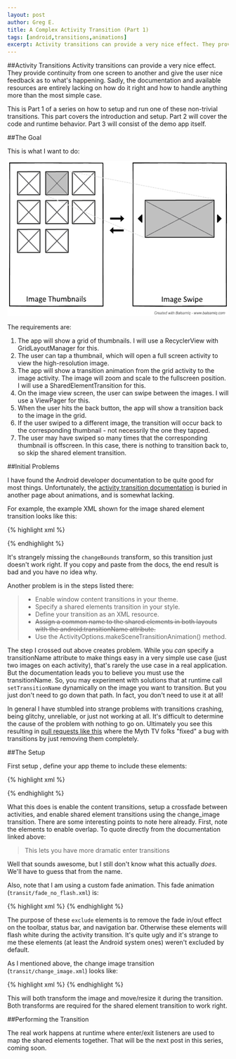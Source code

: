 ```yaml
---
layout: post
author: Greg E.
title: A Complex Activity Transition (Part 1)
tags: [android,transitions,animations]
excerpt: Activity transitions can provide a very nice effect. They provide continuity from one screen to another and give the user nice feedback as to what's happening. Sadly, the documentation and available resources are entirely lacking on how do it right and how to handle anything more than the most simple case.
---
```

##Activity Transitions
Activity transitions can provide a very nice effect. They provide continuity from one screen to another and give the user nice feedback as to what's happening. Sadly, the documentation and available resources are entirely lacking on how do it right and how to handle anything more than the most simple case. 

This is Part 1 of a series on how to setup and run one of these non-trivial transitions. This part covers the introduction and setup. Part 2 will cover the code and runtime behavior. Part 3 will consist of the demo app itself.

##The Goal

This is what I want to do:

![Mockup](/blog/transition_example.png)

The requirements are:

1. The app will show a grid of thumbnails. I will use a RecyclerView with GridLayoutManager for this.
2. The user can tap a thumbnail, which will open a full screen activity to view the high-resolution image.
3. The app will show a transition animation from the grid activity to the image activity. The image will zoom and scale to the fullscreen position. I will use a SharedElementTransition for this.
4. On the image view screen, the user can swipe between the images. I will use a ViewPager for this.
5. When the user hits the back button, the app will show a transition back to the image in the grid.    
6. If the user swiped to a different image, the transition will occur back to the corresponding thumbnail - not necessrily the one they tapped.
7. The user may have swiped so many times that the corresponding thumbnail is offscreen. In this case, there is nothing to transition back to, so skip the shared element transition.

##Initial Problems
 
I have found the Android developer documentation to be quite good for most things. Unfortunately, the [activity transition documentation](http://developer.android.com/training/material/animations.html) is buried in another page about animations, and is somewhat lacking. 

For example, the example XML shown for the image shared element transition looks like this:

{% highlight xml %}
<!-- This is wrong! -->
<transitionSet xmlns:android="http://schemas.android.com/apk/res/android">
    <changeImageTransform/>
</transitionSet>
{% endhighlight %}

It's strangely missing the `changeBounds` transform, so this transition just doesn't work right. If you copy and paste from the docs, the end result is bad and you have no idea why. 

Another problem is in the steps listed there:

>   - Enable window content transitions in your theme.  
>   - Specify a shared elements transition in your style.  
>   - Define your transition as an XML resource.  
>   - ~~Assign a common name to the shared elements in both layouts with the android:transitionName attribute.~~  
>   - Use the ActivityOptions.makeSceneTransitionAnimation() method.  

The step I crossed out above creates problem. While you *can* specify a transitionName attribute to make things easy in a very simple use case (just two images on each activity), that's rarely the use case in a real application. But the documentation leads you to believe you must use the transitionName. So, you may experiment with solutions that at runtime call `setTransitionName` dynamically on the image you want to transition. But you just don't need to go down that path. In fact, you don't need to use it at all!

In general I have stumbled into strange problems with transitions crashing, being glitchy, unreliable, or just not working at all. It's difficult to determine the cause of the problem with nothing to go on. Ultimately you see this resulting in [pull requests like this](https://github.com/MythTV-Clients/MythtvPlayerForAndroid/commit/cf67ee294a9c6358ff3dcabecba4a6cdc76d148e) where the Myth TV folks "fixed" a bug with transitions by just removing them completely. 

##The Setup

First setup , define your app theme to include these elements:

{% highlight xml %}
<style name="AppTheme" parent="Theme.AppCompat.Light.DarkActionBar">
    ... other items ...
    <item name="android:windowContentTransitions">true</item>
    <item name="android:windowSharedElementEnterTransition">@transition/change_image</item>
    <item name="android:windowSharedElementExitTransition">@transition/change_image</item>
    <item name="android:windowEnterTransition">@transition/fade_no_flash</item>
    <item name="android:windowExitTransition">@transition/fade_no_flash</item>
    <item name="android:windowAllowEnterTransitionOverlap">true</item>
    <item name="android:windowAllowReturnTransitionOverlap">true</item>
</style>
{% endhighlight %}

What this does is enable the content transitions, setup a crossfade between activities, and enable shared element transitions using the change_image transition. There are some interesting points to note here already. First, note the elements to enable overlap. To quote directly from the documentation linked above:

> This lets you have more dramatic enter transitions

Well that sounds awesome, but I still don't know what this actually *does*. We'll have to guess that from the name.

Also, note that I am using a custom fade animation. This fade animation (`transit/fade_no_flash.xml`) is:

{% highlight xml %}
<fade xmlns:android="http://schemas.android.com/apk/res/android">
    <targets>
      <target android:excludeId="@android:id/statusBarBackground"/>
      <target android:excludeId="@android:id/navigationBarBackground"/>
      <target android:excludeId="@id/toolbar"/>
    </targets>
</fade>
 {% endhighlight %}

The purpose of these `exclude` elements is to remove the fade in/out effect on the toolbar, status bar, and navigation bar. Otherwise these elements will flash white during the activity transition. It's quite ugly and it's strange to me these elements (at least the Android system ones) weren't excluded by default.
 
As I mentioned above, the change image transition (`transit/change_image.xml`) looks like:
 
{% highlight xml %}
<transitionSet xmlns:android="http://schemas.android.com/apk/res/android">
    <changeBounds />
    <changeImageTransform />
</transitionSet>
{% endhighlight %}

This will both transform the image and move/resize it during the transition. Both transforms are required for the shared element transition to work right.

##Performing the Transition 

The real work happens at runtime where enter/exit listeners are used to map the shared elements together. That will be the next post in this series, coming soon.

